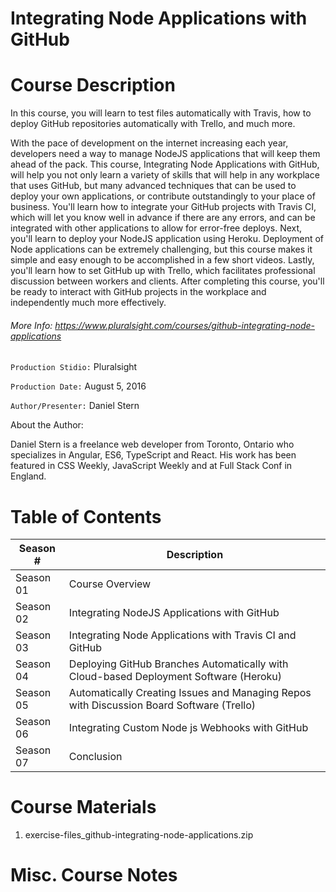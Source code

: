 # Integrating Node Applications with GitHub

# Course Description

In this course, you will learn to test files automatically with Travis, how to deploy GitHub repositories automatically with Trello, and much more.

With the pace of development on the internet increasing each year, developers need a way to manage NodeJS applications that will keep them ahead of the pack. This course, Integrating Node Applications with GitHub, will help you not only learn a variety of skills that will help in any workplace that uses GitHub, but many advanced techniques that can be used to deploy your own applications, or contribute outstandingly to your place of business. You'll learn how to integrate your GitHub projects with Travis CI, which will let you know well in advance if there are any errors, and can be integrated with other applications to allow for error-free deploys. Next, you'll learn to deploy your NodeJS application using Heroku. Deployment of Node applications can be extremely challenging, but this course makes it simple and easy enough to be accomplished in a few short videos. Lastly, you'll learn how to set GitHub up with Trello, which facilitates professional discussion between workers and clients. After completing this course, you'll be ready to interact with GitHub projects in the workplace and independently much more effectively.

###### More Info:  https://www.pluralsight.com/courses/github-integrating-node-applications

`Production Stidio:`  Pluralsight

`Production Date:`  August 5, 2016

`Author/Presenter:`  Daniel Stern

About the Author:

Daniel Stern is a freelance web developer from Toronto, Ontario who specializes in Angular, ES6, TypeScript and React. His work has been featured in CSS Weekly, JavaScript Weekly and at Full Stack Conf in England.

# Table of Contents

| Season # | Description |
| -------- | ----------- |
| Season 01 | Course Overview                                                                          |
| Season 02 | Integrating NodeJS Applications with GitHub                                              |
| Season 03 | Integrating Node Applications with Travis CI and GitHub                                  |
| Season 04 | Deploying GitHub Branches Automatically with Cloud-based Deployment Software (Heroku)    |
| Season 05 | Automatically Creating Issues and Managing Repos with Discussion Board Software (Trello) |
| Season 06 | Integrating Custom Node js Webhooks with GitHub    |                                      
| Season 07 | Conclusion                                       |

# Course Materials

1. exercise-files_github-integrating-node-applications.zip         


# Misc. Course Notes
